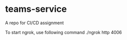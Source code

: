 # teams-service
 A repo for CI/CD assignment
 
 To start ngrok, use following command
 ./ngrok http 4006
